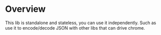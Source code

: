 # Overview

This lib is standalone and stateless, you can use it independently. Such as use it to encode/decode JSON with other libs that can drive chrome.
